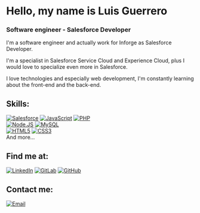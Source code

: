 # Hello, my name is Luis Guerrero
### Software engineer - Salesforce Developer

I'm a software engineer and actually work for Inforge as Salesforce Developer.

I'm a specialist in Salesforce Service Cloud and Experience Cloud, plus I would love to specialize even more in Salesforce.

I love technologies and especially web development, I'm constantly learning about the front-end and the back-end.

## Skills:

[![Salesforce](https://img.shields.io/badge/Salesforce-00A1E0?style=for-the-badge&logo=Salesforce&logoColor=white)]()
[![JavaScript](https://img.shields.io/badge/JavaScript-F7DF1E?style=for-the-badge&logo=javascript&logoColor=black)]()
[![PHP](https://img.shields.io/badge/PHP-777BB4?style=for-the-badge&logo=php&logoColor=white)]()
</br>
[![Node.JS](https://img.shields.io/badge/Node.js-43853D?style=for-the-badge&logo=node.js&logoColor=white)]()
[![MySQL](https://img.shields.io/badge/MySQL-1F5076?style=for-the-badge&logo=mysql&logoColor=white)]()
</br>
[![HTML5](https://img.shields.io/badge/HTML5-E34F26?style=for-the-badge&logo=html5&logoColor=white)]()
[![CSS3](https://img.shields.io/badge/CSS3-1572B6?style=for-the-badge&logo=css3&logoColor=white)]()
</br>
And more...

## Find me at:
[![LinkedIn](https://img.shields.io/badge/LinkedIn-Luis_Guerrero-0077B5?style=for-the-badge&logo=linkedin&logoColor=white&labelColor=101010)](https://www.linkedin.com/in/varsdev)
[![GitLab](https://img.shields.io/badge/GitLab-varsdev-330F63?style=for-the-badge&logo=gitlab&logoColor=white&labelColor=101010)](https://gitlab.com/varsdev)
[![GitHub](https://img.shields.io/badge/GitHub-varsdev-100000?style=for-the-badge&logo=github&logoColor=white&labelColor=101010)](https://github.com/varsdev)

## Contact me:

[![Email](https://img.shields.io/badge/lguerrero92@live.com-personal_email-15629E?style=for-the-badge&logo=gmail&logoColor=white&labelColor=101010)](mailto:lguerrero92@live.com)
